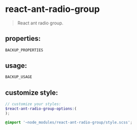 # react-ant-radio-group
> React ant radio group.


## properties:
```javascript
BACKUP_PROPERTIES
```

## usage:
```jsx
BACKUP_USAGE
```

## customize style:
```scss
// customize your styles:
$react-ant-radio-group-options:(
);

@import '~node_modules/react-ant-radio-group/style.scss';
```

